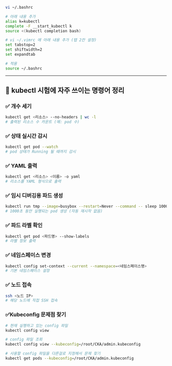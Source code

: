 ```bash
vi ~/.bashrc

# 아래 내용 추가
alias k=kubectl
complete -F __start_kubectl k
source <(kubectl completion bash)
```

```bash
# vi ~/.vimrc 에 아래 내용 추가 (탭 2칸 설정)
set tabstop=2
set shiftwidth=2
set expandtab
```

```bash
# 적용
source ~/.bashrc
```

---

## 🚀 kubectl 시험에 자주 쓰이는 명령어 정리

### ✅ 개수 세기

```bash
kubectl get <리소스> --no-headers | wc -l
# 출력된 리소스 수 카운트 (예: pod 수)
```

### ✅ 상태 실시간 감시

```bash
kubectl get pod --watch
# pod 상태가 Running 될 때까지 감시
```

### ✅ YAML 출력

```bash
kubectl get <리소스> <이름> -o yaml
# 리소스를 YAML 형식으로 출력
```

### ✅ 임시 디버깅용 파드 생성

```bash
kubectl run tmp --image=busybox --restart=Never --command -- sleep 1000
# 1000초 동안 실행되는 pod 생성 (자동 재시작 없음)
```

### ✅ 파드 라벨 확인

```bash
kubectl get pod <파드명> --show-labels
# 라벨 정보 출력
```

### ✅ 네임스페이스 변경

```bash
kubectl config set-context --current --namespace=<네임스페이스명>
# 기본 네임스페이스 설정
```

### ✅ 노드 접속

```bash
ssh <노드 IP>
# 해당 노드에 직접 SSH 접속
```
### ✅Kubeconfig 문제점 찾기

```bash
# 현재 실행하고 있는 config 파일
kubectl config view

# config 파일 조회
kubectl config view --kubeconfig=/root/CKA/admin.kubeconfig

# 사용할 config 파일을 다른걸로 지정해서 문제 찾기
kubectl get pods --kubeconfig=/root/CKA/admin.kubeconfig
```

